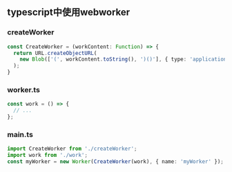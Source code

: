 ## typescript中使用webworker
### createWorker
```typescript
const CreateWorker = (workContent: Function) => {
  return URL.createObjectURL(
    new Blob(['(', workContent.toString(), ')()'], { type: 'application/javascript' })
  );
}
```
### worker.ts
```typescript
const work = () => {
  // ...
};
```
### main.ts
```typescript
import CreateWorker from './createWorker';
import work from './work';
const myWorker = new Worker(CreateWorker(work), { name: 'myWorker' });
```